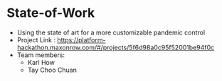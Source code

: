 # State-of-Work
- Using the state of art for a more customizable pandemic control
- Project Link : https://platform-hackathon.maxonrow.com/#/projects/5f6d98a0c95f52001be94f0c
- Team members:
  - Karl How
  - Tay Choo Chuan
